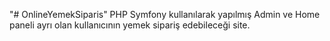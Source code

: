 "# OnlineYemekSiparis" 
PHP Symfony kullanılarak yapılmış Admin ve Home paneli ayrı olan kullanıcının yemek sipariş edebileceği site.
